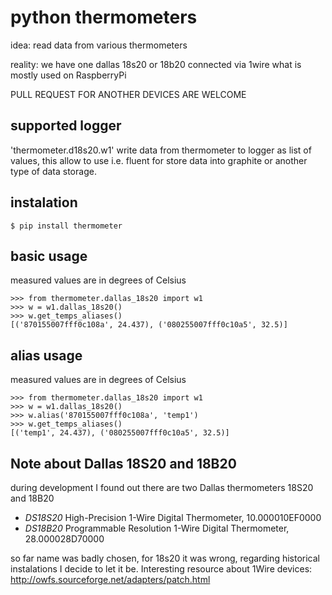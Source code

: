 # python thermometers

idea: read data from various thermometers
 
reality: we have one dallas 18s20 or 18b20 connected via 1wire what is mostly used on  RaspberryPi

PULL REQUEST FOR ANOTHER DEVICES ARE WELCOME

## supported logger

'thermometer.d18s20.w1' write data from thermometer to logger as list of values, this allow to use i.e. fluent for 
store data into graphite or another type of data storage.

## instalation 
```
$ pip install thermometer 
```

basic usage
-----------
measured values are in degrees of Celsius

```
>>> from thermometer.dallas_18s20 import w1
>>> w = w1.dallas_18s20()
>>> w.get_temps_aliases()
[('870155007fff0c108a', 24.437), ('080255007fff0c10a5', 32.5)]

```


alias usage
-----------
measured values are in degrees of Celsius

```
>>> from thermometer.dallas_18s20 import w1
>>> w = w1.dallas_18s20()
>>> w.alias('870155007fff0c108a', 'temp1')
>>> w.get_temps_aliases()
[('temp1', 24.437), ('080255007fff0c10a5', 32.5)]

```


Note about Dallas 18S20 and 18B20
---------------------------------

during development I found out there are two Dallas thermometers 18S20 and 18B20 
 - *DS18S20* High-Precision 1-Wire Digital Thermometer, 10.000010EF0000
 - *DS18B20* Programmable Resolution 1-Wire Digital Thermometer, 28.000028D70000


so far name was badly chosen, for 18s20 it was wrong, regarding historical instalations I decide to let it be. 
Interesting resource about 1Wire devices: http://owfs.sourceforge.net/adapters/patch.html

